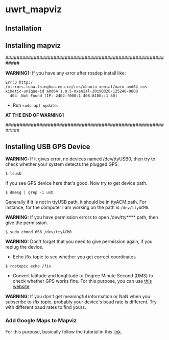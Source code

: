 # uwrt_mapviz

## Installation

## Installing mapviz

#############################################################

**WARNING1:** If you have any error after rosdep install like:
```
Err:3 http:/
/mirrors.tuna.tsinghua.edu.cn/ros/ubuntu xenial/main amd64 ros-kinetic-unique-id amd64 1.0.5-0xenial-20190320-125240-0800
  404  Not Found [IP: 2402:f000:1:408:8100::1 80]
 ```
* Run ```sudo apt update```.

**AT THE END OF WARNING1**

#############################################################


## Installing USB GPS Device


**WARNING:** If it gives error, no devices named /dev/ttyUSB0, then try to check whether your system detects the plugged GPS. 
```
$ lsusb
```
If you see GPS device here that's good. Now try to get device path.
```
$ dmesg | grep -i usb
```
Generally if it is not in ttyUSB path, it should be in ttyACM path. For instance, for the computer I am working on the path is ```/dev/ttyACM0```.

**WARNING:** If you have permission errors to open /dev/tty**** path, then give the permission.
```
$ sudo chmod 666 /dev/ttyACM0
```

**WARNING:** Don't forget that you need to give permission again, if you replug the device.

* Echo /fix topic to see whether you get correct coordinates
```
$ rostopic echo /fix
```
* Convert latitude and longtitude to Degree Minute Second (DMS) to check whether GPS works fine. 
For this purpose, you can use [this website](https://www.latlong.net/lat-long-dms.html). 

**WARNING:** If you don't get meaningful information or NaN when you subscribe to /fix topic, probably your device's baud rate is different. Try with different baud rates to find yours.

### Add Google Maps to Mapviz
For this purpose, basically follow the tutorial in this [link](https://github.com/danielsnider/MapViz-Tile-Map-Google-Maps-Satellite).












